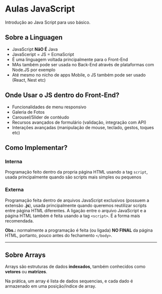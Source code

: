 # Aulas JavaScript

Introdução ao Java Script para uso básico.

## Sobre a Linguagen

- JavaScript **NãO É** Java
- JavaSceript = JS = EcmaScript
- É uma linguagem voltada principalmente para o Front-End
- MAs também pode ser usada no Back-End através de plataformas com Node.JS por exemplo
- Até mesmo no nicho de apps Mobile, o JS também pode ser usado (React, Nest etc)

## Onde Usar o JS dentro do Front-End?

- Funcionalidades de menu responsivo
- Galeria de Fotos
- Carousel/Slider de contéudo
- Recursos avançados de formulário (validação, integração com API)
- Interações avançadas (manipulação de mouse, teclado, gestos, toques etc)

## Como Implementar?

### Interna

Programação feito dentro da propria página HTML usando a tag `script`, usada principalmente quando são scripts mais simples ou pequenos

### Externa

Programação feita dentro de arquivos JavaScript exclusivos (possuem a extensão **.js**), usada principalmente quando queremos reutilizar scripts entre página HTML diferentes. A ligação entre o arquivo JavaScript e a página HTML também é feita usando a tag `<script>`. É a forma mais recomendada.

**Obs.:** normalmente a programação é feita (ou ligada) **NO FINAL** da página HTML, portanto, pouco antes do fechamento `</body>`.

---

## Sobre Arrays

Arrays são estruturas de dados **indexados**, também conhecidos como **vetores** ou **matrizes**.

Na prática, um array é lista de dados sequencias, e cada dado é armazenado em uma posição/índice de array.